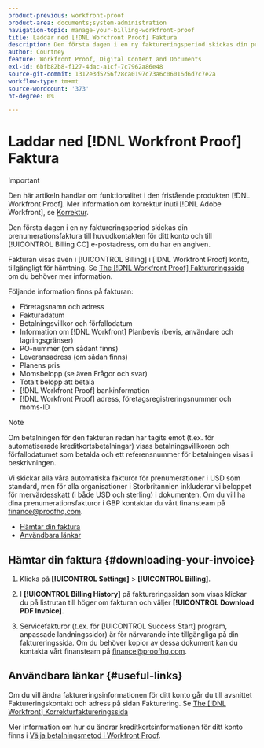 ```yaml
---
product-previous: workfront-proof
product-area: documents;system-administration
navigation-topic: manage-your-billing-workfront-proof
title: Laddar ned [!DNL Workfront Proof] Faktura
description: Den första dagen i en ny faktureringsperiod skickas din prenumerationsfaktura till huvudkontakten på ditt konto och till e-postadressen för faktureringskopia, om du har definierat någon.
author: Courtney
feature: Workfront Proof, Digital Content and Documents
exl-id: 6bfb82b8-f127-4dac-a1cf-7c7962a86e48
source-git-commit: 1312e3d5256f28ca0197c73a6c06016d6d7c7e2a
workflow-type: tm+mt
source-wordcount: '373'
ht-degree: 0%

---
```


# Laddar ned [!DNL Workfront Proof] Faktura

>[!IMPORTANT]
>
>Den här artikeln handlar om funktionalitet i den fristående produkten [!DNL Workfront Proof]. Mer information om korrektur inuti [!DNL Adobe Workfront], se [Korrektur](../../../review-and-approve-work/proofing/proofing.md).

Den första dagen i en ny faktureringsperiod skickas din prenumerationsfaktura till huvudkontakten för ditt konto och till [!UICONTROL Billing CC] e-postadress, om du har en angiven.

Fakturan visas även i [!UICONTROL Billing] i [!DNL Workfront Proof] konto, tillgängligt för hämtning. Se [The [!DNL Workfront Proof] Faktureringssida](../../../workfront-proof/wp-billingsettings/manage-your-billing/wp-billing-page.md) om du behöver mer information.

Följande information finns på fakturan:

* Företagsnamn och adress
* Fakturadatum
* Betalningsvillkor och förfallodatum
* Information om [!DNL Workfront] Planbevis (bevis, användare och lagringsgränser)
* PO-nummer (om sådant finns)
* Leveransadress (om sådan finns)
* Planens pris
* Momsbelopp (se även Frågor och svar)
* Totalt belopp att betala
* [!DNL Workfront Proof] bankinformation
* [!DNL Workfront Proof] adress, företagsregistreringsnummer och moms-ID

>[!NOTE]
>
> Om betalningen för den fakturan redan har tagits emot (t.ex. för automatiserade kreditkortsbetalningar) visas betalningsvillkoren och förfallodatumet som betalda och ett referensnummer för betalningen visas i beskrivningen.

Vi skickar alla våra automatiska fakturor för prenumerationer i USD som standard, men för alla organisationer i Storbritannien inkluderar vi beloppet för mervärdesskatt (i både USD och sterling) i dokumenten. Om du vill ha dina prenumerationsfakturor i GBP kontaktar du vårt finansteam på [finance@proofhq.com](mailto:finance@proofhq.com).

* [Hämtar din faktura](#downloading-your-invoice)
* [Användbara länkar](#useful-links)

## Hämtar din faktura {#downloading-your-invoice}

1. Klicka på **[!UICONTROL Settings]** > **[!UICONTROL Billing]**.

1. I **[!UICONTROL Billing History]** på faktureringssidan som visas klickar du på listrutan till höger om fakturan och väljer **[!UICONTROL Download PDF Invoice]**.

1. Servicefakturor (t.ex. för [!UICONTROL Success Start] program, anpassade landningssidor) är för närvarande inte tillgängliga på din faktureringssida. Om du behöver kopior av dessa dokument kan du kontakta vårt finansteam på finance@proofhq.com.

## Användbara länkar {#useful-links}

Om du vill ändra faktureringsinformationen för ditt konto går du till avsnittet Faktureringskontakt och adress på sidan Fakturering. Se [The [!DNL Workfront] Korrekturfaktureringssida](../../../workfront-proof/wp-billingsettings/manage-your-billing/wp-billing-page.md)

Mer information om hur du ändrar kreditkortsinformationen för ditt konto finns i [Välja betalningsmetod i Workfront Proof](../../../workfront-proof/wp-billingsettings/manage-your-billing/choose-payment-method-in-wp.md).

<!--For the detailed information on payments and invoicing, see [Account Payment in Workfront Proof](../../../workfront-proof/wp-billingsettings/manage-your-billing/acct-payment-in-wp.md). -->

